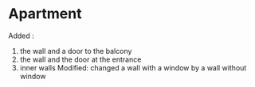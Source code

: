 # Apartment
Added :
1. the wall and a door to the balcony
2. the wall and the door at the entrance
3. inner walls
Modified: 
changed a wall with a window by a wall without window
